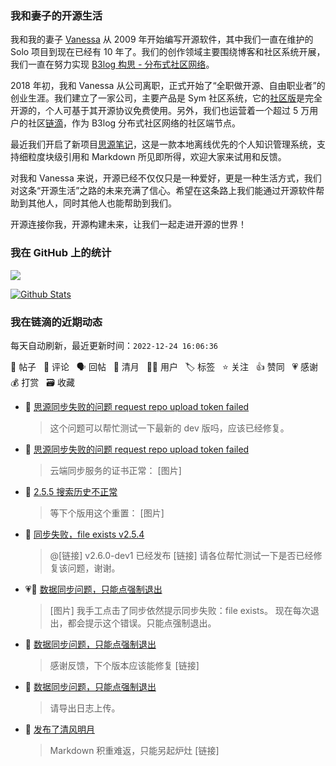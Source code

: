 ### 我和妻子的开源生活

我和我的妻子 [Vanessa](https://github.com/Vanessa219) 从 2009 年开始编写开源软件，其中我们一直在维护的 Solo 项目到现在已经有 10 年了。我们的创作领域主要围绕博客和社区系统开展，我们一直在努力实现 [B3log 构思 - 分布式社区网络](https://ld246.com/article/1546941897596)。

2018 年初，我和 Vanessa 从公司离职，正式开始了“全职做开源、自由职业者”的创业生涯。我们建立了一家公司，主要产品是 Sym 社区系统，它的[社区版](https://github.com/88250/symphony)是完全开源的，个人可基于其开源协议免费使用。另外，我们也运营着一个超过 5 万用户的社区[链滴](https://ld246.com)，作为 B3log 分布式社区网络的社区端节点。

最近我们开启了新项目[思源笔记](https://github.com/siyuan-note/siyuan)，这是一款本地离线优先的个人知识管理系统，支持细粒度块级引用和 Markdown 所见即所得，欢迎大家来试用和反馈。

对我和 Vanessa 来说，开源已经不仅仅只是一种爱好，更是一种生活方式，我们对这条“开源生活”之路的未来充满了信心。希望在这条路上我们能通过开源软件帮助到其他人，同时其他人也能帮助到我们。

开源连接你我，开源构建未来，让我们一起走进开源的世界！

### 我在 GitHub 上的统计

<a title="Hits" target="_blank" href="https://github.com/88250/88250"><img src="https://hits.b3log.org/88250/88250.svg"></a>

[![Github Stats](https://github-readme-stats.vercel.app/api?username=88250&theme=tokyonight&show_icons=true)](https://github.com/88250)

<!--events start -->

### 我在链滴的近期动态

每天自动刷新，最近更新时间：`2022-12-24 16:06:36`

📝 帖子 &nbsp; 💬 评论 &nbsp; 🗣 回帖 &nbsp; 🌙 清月 &nbsp; 👨‍💻 用户 &nbsp; 🏷️ 标签 &nbsp; ⭐️ 关注 &nbsp; 👍 赞同 &nbsp; 💗 感谢 &nbsp; 💰 打赏 &nbsp; 🗃 收藏

* 💬 [思源同步失败的问题 request repo upload token failed](https://ld246.com/article/1671854004030/comment/1671865268277#comments)

  > 这个问题可以帮忙测试一下最新的 dev 版吗，应该已经修复。
* 💬 [思源同步失败的问题 request repo upload token failed](https://ld246.com/article/1671854004030/comment/1671854093481#comments)

  > 云端同步服务的证书正常： [图片]
* 💬 [2.5.5 搜索历史不正常](https://ld246.com/article/1671786075767/comment/1671786436400#comments)

  > 等下个版用这个重置： [图片]
* 💬 [同步失败，file exists v2.5.4](https://ld246.com/article/1671463065253/comment/1671766637094#comments)

  > @[链接] v2.6.0-dev1 已经发布 [链接] 请各位帮忙测试一下是否已经修复该问题，谢谢。
* 💗📝 [数据同步问题，只能点强制退出](https://ld246.com/article/1671681736219)

  > [图片] 我手工点击了同步依然提示同步失败：file exists。 现在每次退出，都会提示这个错误。只能点强制退出。
* 💬 [数据同步问题，只能点强制退出](https://ld246.com/article/1671681736219/comment/1671692430369#comments)

  > 感谢反馈，下个版本应该能修复 [链接]
* 💬 [数据同步问题，只能点强制退出](https://ld246.com/article/1671681736219/comment/1671684428020#comments)

  > 请导出日志上传。
* 🌙 [发布了清风明月](https://ld246.com/member/88250/breezemoons/1670912958743)

  > Markdown 积重难返，只能另起炉灶 [链接]


<!--events end -->
